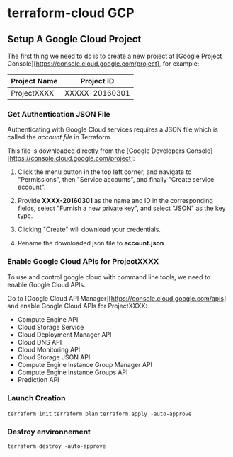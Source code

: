 # terraform-cloud GCP

## Setup A Google Cloud Project

The first thing we need to do is to create a new project at [Google Project Console][https://console.cloud.google.com/project], for example:

Project Name | Project ID
------------ | ----------
ProjectXXXX | XXXXX-20160301

### Get Authentication JSON File

Authenticating with Google Cloud services requires a JSON file which is called the _account file_ in Terraform.

This file is downloaded directly from the [Google Developers Console][https://console.cloud.google.com/project]:

1. Click the menu button in the top left corner, and navigate to "Permissions", then "Service accounts", and finally "Create service account".

1. Provide **XXXX-20160301** as the name and ID in the corresponding fields, select "Furnish a new private key", and select "JSON" as the key type.

1. Clicking "Create" will download your credentials.

1. Rename the downloaded json file to **account.json**

### Enable Google Cloud APIs for ProjectXXXX

To use and control google cloud with command line tools, we need to enable Google Cloud APIs.

Go to [Google Cloud API Manager][https://console.cloud.google.com/apis] and enable Google Cloud APIs for ProjectXXXX:

* Compute Engine API
* Cloud Storage Service
* Cloud Deployment Manager API
* Cloud DNS API
* Cloud Monitoring API
* Cloud Storage JSON API
* Compute Engine Instance Group Manager API
* Compute Engine Instance Groups API
* Prediction API
### Launch Creation
`terraform init`
`terraform plan`
`terraform apply -auto-approve`

### Destroy environnement
`terraform destroy -auto-approve`

